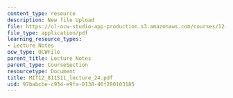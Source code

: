 ```yaml
---
content_type: resource
description: New file Upload
file: https://ol-ocw-studio-app-production.s3.amazonaws.com/courses/12-811-tropical-meteorology-spring-2011/97babcbec934e9fa013846f280103185_MIT12_811S11_lecture_24.pdf
file_type: application/pdf
learning_resource_types:
- Lecture Notes
ocw_type: OCWFile
parent_title: Lecture Notes
parent_type: CourseSection
resourcetype: Document
title: MIT12_811S11_lecture_24.pdf
uid: 97babcbe-c934-e9fa-0138-46f280103185
---
```

